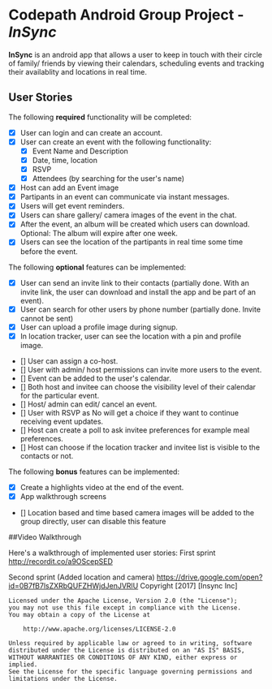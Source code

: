 # Codepath Android Group Project - *InSync*

**InSync** is an android app that allows a user to keep in touch with their circle of family/ friends by viewing their calendars, scheduling events and tracking their availablity and locations in real time.

## User Stories

The following **required** functionality will be completed:

* [x] User can login and can create an account.
* [x] User can create an event with the following functionality:
  * [x] Event Name and Description
  * [x] Date, time, location
  * [x] RSVP
  * [X] Attendees (by searching for the user's name)
* [x] Host can add an Event image
* [x] Partipants in an event can communicate via instant messages.
* [x] Users will get event reminders.
* [x] Users can share gallery/ camera images of the event in the chat.
* [x] After the event, an album will be created which users can download. Optional: The album will expire after one week.
* [x] Users can see the location of the partipants in real time some time before the event.

The following **optional** features can be implemented:

* [x] User can send an invite link to their contacts (partially done. With an invite link, the user can download and install the app and be part of an event).
* [x] User can search for other users by phone number (partially done. Invite cannot be sent)
* [x] User can upload a profile image during signup.
* [x] In location tracker, user can see the location with a pin and profile image.
* [] User can assign a co-host.
* [] User with admin/ host permissions can invite more users to the event.
* [] Event can be added to the user's calendar.
* [] Both host and invitee can choose the visibility level of their calendar for the particular event.
* [] Host/ admin can edit/ cancel an event.
* [] User with RSVP as No will get a choice if they want to continue receiving event updates.
* [] Host can create a poll to ask invitee preferences for example meal preferences.
* [] Host can choose if the location tracker and invitee list is visible to the contacts or not.

The following **bonus** features can be implemented:

* [x] Create a highlights video at the end of the event.
* [x] App walkthrough screens
* [] Location based and time based camera images will be added to the group directly, user can disable this feature

##Video Walkthrough

Here's a walkthrough of implemented user stories:
First sprint
http://recordit.co/a9OScepSED

Second sprint (Added location and camera)
https://drive.google.com/open?id=0B7fB7lsZXRbQUFZHWjdJenJVRlU
    Copyright [2017] [Insync Inc]

    Licensed under the Apache License, Version 2.0 (the "License");
    you may not use this file except in compliance with the License.
    You may obtain a copy of the License at

        http://www.apache.org/licenses/LICENSE-2.0

    Unless required by applicable law or agreed to in writing, software
    distributed under the License is distributed on an "AS IS" BASIS,
    WITHOUT WARRANTIES OR CONDITIONS OF ANY KIND, either express or implied.
    See the License for the specific language governing permissions and
    limitations under the License.
